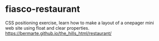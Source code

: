 # fiasco-restaurant
CSS positioning exercise, learn how to make a layout of a onepager mini web site using float and clear properties.
https://bermarte.github.io/the_hills_html/restaurant/
